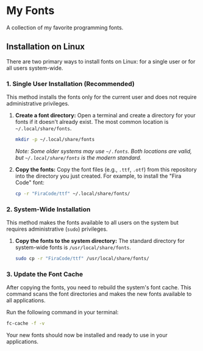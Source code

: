 # My Fonts

A collection of my favorite programming fonts.

## Installation on Linux

There are two primary ways to install fonts on Linux: for a single user or for all users system-wide.

### 1. Single User Installation (Recommended)

This method installs the fonts only for the current user and does not require administrative privileges.

1.  **Create a font directory:**
    Open a terminal and create a directory for your fonts if it doesn't already exist. The most common location is `~/.local/share/fonts`.
    ```bash
    mkdir -p ~/.local/share/fonts
    ```
    *Note: Some older systems may use `~/.fonts`. Both locations are valid, but `~/.local/share/fonts` is the modern standard.*

2.  **Copy the fonts:**
    Copy the font files (e.g., `.ttf`, `.otf`) from this repository into the directory you just created. For example, to install the "Fira Code" font:
    ```bash
    cp -r "FiraCode/ttf" ~/.local/share/fonts/
    ```

### 2. System-Wide Installation

This method makes the fonts available to all users on the system but requires administrative (`sudo`) privileges.

1.  **Copy the fonts to the system directory:**
    The standard directory for system-wide fonts is `/usr/local/share/fonts`.
    ```bash
    sudo cp -r "FiraCode/ttf" /usr/local/share/fonts/
    ```

### 3. Update the Font Cache

After copying the fonts, you need to rebuild the system's font cache. This command scans the font directories and makes the new fonts available to all applications.

Run the following command in your terminal:
```bash
fc-cache -f -v
```

Your new fonts should now be installed and ready to use in your applications.
